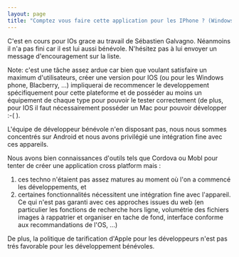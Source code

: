```yaml
---
layout: page
title: "Comptez vous faire cette application pour les IPhone ? (Windows phone, Blackberry ....)"
---
```


C'est en cours pour IOs grace au travail de Sébastien Galvagno. Néanmoins il n'a pas fini car il est lui aussi bénévole. N'hésitez pas à lui envoyer un message d'encouragement sur la liste.


<!--more-->

Note:
c'est une tâche assez ardue car bien que voulant satisfaire un maximum d'utilisateurs, créer une version pour IOS (ou pour les Windows phone, Blacberry, ...) impliquerai de recommencer le developpement spécifiquement pour cette plateforme et de posséder au moins un équipement de chaque type pour pouvoir le tester correctement (de plus, pour IOS il faut nécessairement posséder un Mac pour pouvoir développer :-( ).

L'équipe de développeur bénévole n'en disposant pas, nous nous sommes concentrés sur Android et nous avons privilégié une intégration fine avec ces appareils.

Nous avons bien connaissances d'outils tels que Cordova ou Mobl pour tenter de créer une application cross platform mais :

1. ces techno n'étaient pas assez matures au moment où l'on a commencé les développements, et
2. certaines fonctionnalités nécessitent une intégration fine avec l'appareil. Ce qui n'est pas garanti avec ces approches issues du web (en particulier les fonctions de recherche hors ligne, volumétrie des fichiers images à rappatrier et organiser en tache de fond, interface conforme aux recommandations de l'OS, ...) 

De plus, la politique de tarification d'Apple pour les développeurs n'est pas trés favorable pour les développement bénévoles.  